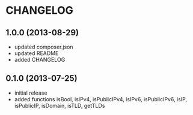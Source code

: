 CHANGELOG
=========

1.0.0 (2013-08-29)
------------------

* updated composer.json
* updated README
* added CHANGELOG

0.1.0 (2013-07-25)
------------------

* initial release
* added functions isBool, isIPv4, isPublicIPv4, isIPv6, isPublicIPv6, isIP, isPublicIP, isDomain, isTLD, getTLDs
